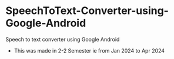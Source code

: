 # SpeechToText-Converter-using-Google-Android
Speech to text converter using Google Android
- This was made in 2-2 Semester ie from Jan 2024 to Apr 2024

